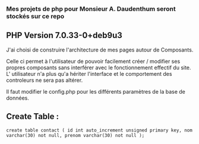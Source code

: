 ### Mes projets de php pour Monsieur A. Daudenthum seront stockés sur ce repo

## PHP Version 7.0.33-0+deb9u3

J'ai choisi de construire l'architecture de mes pages autour de Composants.

Celle ci permet à l'utilisateur de pouvoir facilement créer / modifier ses propres composants sans interférer 
avec le fonctionnement effectif du site. L' utilisateur n'a plus qu'a hériter l'interface et le comportement des controleurs ne sera pas altérer.

Il faut modifier le config.php pour les différents paramètres de la base de données.

## Create Table :

``create table contact (
	id int auto_increment unsigned primary key,
	nom varchar(30) not null,
	prenom varchar(30) not null
);
``




 